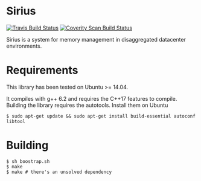 Sirius
==================================

[![Travis Build Status](https://travis-ci.org/jcarreira/ddc.svg?branch=master)](https://travis-ci.org/jcarreira/ddc)
[![Coverity Scan Build Status](https://scan.coverity.com/projects/10708/badge.svg)](https://scan.coverity.com/projects/jcarreira-ddc)

Sirius is a system for memory management in disaggregated datacenter environments.

Requirements
================

This library has been tested on Ubuntu >= 14.04.

It compiles with g++ 6.2 and requires the C++17 features to compile.
Building the library requires the autotools. Install them on Ubuntu

    $ sudo apt-get update && sudo apt-get install build-essential autoconf libtool

Building
==========

    $ sh boostrap.sh
    $ make
    $ make # there's an unsolved dependency

